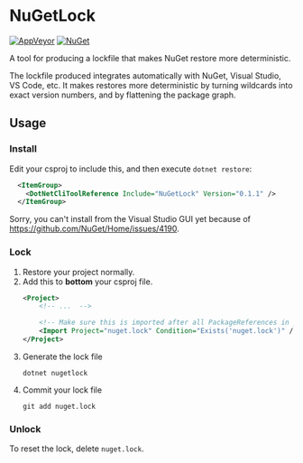 NuGetLock
=========

[![AppVeyor][appveyor-badge]](https://ci.appveyor.com/project/natemcmaster/nugetlock)
[![NuGet][nuget-badge]](https://nuget.org/packages/NuGetLock)

[appveyor-badge]: https://img.shields.io/appveyor/ci/natemcmaster/nugetlock.svg?style=flat-square&label=appveyor
[nuget-badge]: https://img.shields.io/nuget/v/NuGetLock.svg?style=flat-square

A tool for producing a lockfile that makes NuGet restore more deterministic.

The lockfile produced integrates automatically with NuGet, Visual Studio, VS Code, etc.
It makes restores more deterministic by turning wildcards into exact version numbers,
and by flattening the package graph.

## Usage

### Install

Edit your csproj to include this, and then execute `dotnet restore`:

```xml
  <ItemGroup>
    <DotNetCliToolReference Include="NuGetLock" Version="0.1.1" />
  </ItemGroup>
```

Sorry, you can't install from the Visual Studio GUI yet because of https://github.com/NuGet/Home/issues/4190.

### Lock

1. Restore your project normally.
2. Add this to **bottom** your csproj file.
    ```xml
    <Project>
        <!-- ...  -->

        <!-- Make sure this is imported after all PackageReferences in your project  -->
        <Import Project="nuget.lock" Condition="Exists('nuget.lock')" />
    </Project>
    ```
3. Generate the lock file
    ```
    dotnet nugetlock
    ```
4. Commit your lock file
    ```
    git add nuget.lock
    ```


### Unlock

To reset the lock, delete `nuget.lock`.

